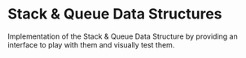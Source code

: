 # Stack & Queue Data Structures
Implementation of the Stack &amp; Queue Data Structure by providing an interface to play with them and visually test them.
